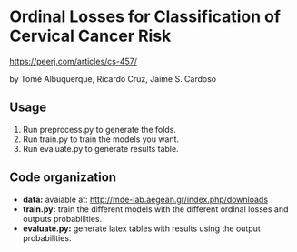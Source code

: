 # Ordinal Losses for Classification of Cervical Cancer Risk

https://peerj.com/articles/cs-457/

by Tomé Albuquerque, Ricardo Cruz, Jaime S. Cardoso

## Usage

  1. Run preprocess.py to generate the folds.
  2. Run train.py to train the models you want.
  3. Run evaluate.py to generate results table.

## Code organization

  * **data:** avaiable at: http://mde-lab.aegean.gr/index.php/downloads
  * **train.py:** train the different models with the different ordinal losses
    and outputs probabilities.
  * **evaluate.py:** generate latex tables with results using the output
    probabilities.

